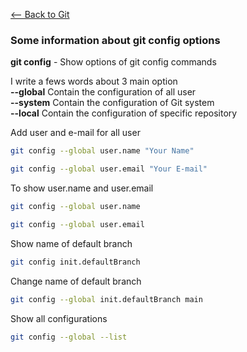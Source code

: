 [<-- Back to Git](https://github.com/mtemporim/Git-And-Github/tree/main/Git)  

### Some information about git config options


**git config** - Show options of git config commands  
 
 
 I write a fews words about 3 main option  
 **--global**  Contain the configuration of all user  
 **--system**  Contain the configuration of Git system  
 **--local**   Contain the configuration of specific repository   
 

 Add user and e-mail for all user 
```bash
git config --global user.name "Your Name"
```
```bash
git config --global user.email "Your E-mail"
```
To show user.name and  user.email
```bash
git config --global user.name 
```
```bash
git config --global user.email 
```
Show name of default branch
```bash
git config init.defaultBranch 
```
Change name of default branch
```bash
git config --global init.defaultBranch main
```
Show all configurations 
```bash
git config --global --list 
```